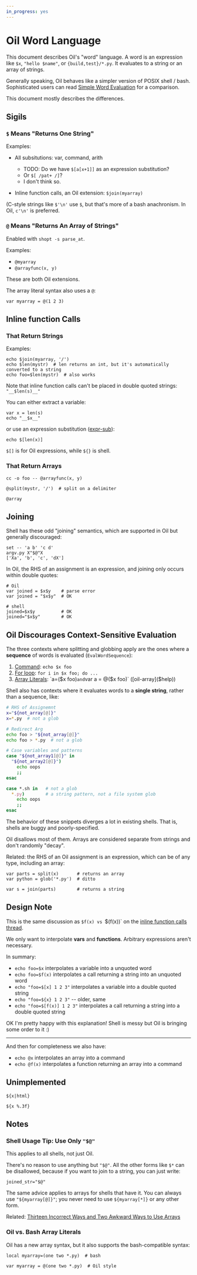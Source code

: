 ```yaml
---
in_progress: yes
---
```


Oil Word Language
=================

This document describes Oil's "word" language.  A word is an expression like
`$x`, `"hello $name"`, or `{build,test}/*.py`.  It evaluates to a string or an
array of strings.

Generally speaking, Oil behaves like a simpler version of POSIX shell / bash.
Sophisticated users can read [Simple Word Evaluation](simple-word-eval.html)
for a comparison.

This document mostly describes the differences.

<div id="toc">
</div>

## Sigils

### `$` Means "Returns One String"

Examples:

- All subsitutions: var, command, arith
  - TODO: Do we have `$[a[x+1]]` as an expression substitution?
  - Or `$[ /pat+ /]`?
  - I don't think so.

- Inline function calls, an Oil extension: `$join(myarray)`

(C-style strings like `$'\n'` use `$`, but that's more of a bash anachronism.
In Oil, `c'\n'` is preferred.

### `@` Means "Returns An Array of Strings"

Enabled with `shopt -s parse_at`.

Examples:

- `@myarray`
- `@arrayfunc(x, y)`

These are both Oil extensions.

The array literal syntax also uses a `@`:

```
var myarray = @(1 2 3)
```


## Inline function Calls

### That Return Strings

Examples:

```
echo $join(myarray, '/')
echo $len(mystr)  # len returns an int, but it's automatically converted to a string
echo foo=$len(mystr)  # also works
```

Note that inline function calls can't be placed in double quoted strings:
`"__$len(s)__"` 

You can either extract a variable:

```
var x = len(s)
echo "__$x__"
```

or use an expression substitution ([expr-sub]($help)):

```
echo $[len(x)]
```

`$[]` is for Oil expressions, while `${}` is shell.

### That Return Arrays

```
cc -o foo -- @arrayfunc(x, y)

@split(mystr, '/')  # split on a delimiter
```

```
@array
```


## Joining

Shell has these odd "joining" semantics, which are supported in Oil but
generally discouraged:

    set -- 'a b' 'c d'
    argv.py X"$@"X
    ['Xa', 'b', 'c', 'dX']

In Oil, the RHS of an assignment is an expression, and joining only occurs
within double quotes:

    # Oil
    var joined = $x$y    # parse error
    var joined = "$x$y"  # OK

    # shell
    joined=$x$y          # OK
    joined="$x$y"        # OK


## Oil Discourages Context-Sensitive Evaluation

The three contexts where splitting and globbing apply are the ones where a
**sequence** of words is evaluated (`EvalWordSequence`):

1. [Command]($help:simple-command): `echo $x foo`
2. [For loop]($help:for): `for i in $x foo; do ...`
3. [Array Literals]($help:array): `a=($x foo)` and `var a = @($x foo)` ([oil-array]($help))

Shell also has contexts where it evaluates words to a **single string**, rather
than a sequence, like:

```sh
# RHS of Assignemnt
x="${not_array[@]}"
x=*.py  # not a glob

# Redirect Arg
echo foo > "${not_array[@]}"
echo foo > *.py  # not a glob

# Case variables and patterns
case "${not_array1[@]}" in 
  "${not_array2[@]}")
    echo oops
    ;;
esac

case *.sh in   # not a glob
  *.py)        # a string pattern, not a file system glob
    echo oops
    ;;
esac
```

The behavior of these snippets diverges a lot in existing shells.  That is,
shells are buggy and poorly-specified.

Oil disallows most of them.  Arrays are considered separate from strings and
don't randomly "decay".

Related: the RHS of an Oil assignment is an expression, which can be of any
type, including an array:

```
var parts = split(x)       # returns an array
var python = glob('*.py')  # ditto

var s = join(parts)        # returns a string
```



## Design Note

This is the same discussion as `$f(x) vs `$(f(x))` on the [inline function calls thread](https://oilshell.zulipchat.com/#narrow/stream/121540-oil-discuss/topic/Inline.20function.20calls.20implemented).

We only want to interpolate **vars** and **functions**.  Arbitrary expressions aren't necessary.

In summary:

- `echo foo=$x` interpolates a variable into a unquoted word
- `echo foo=$f(x)` interpolates a call returning a string into an unquoted word
- `echo "foo=$[x] 1 2 3"` interpolates a variable into a double quoted string
- `echo "foo=${x} 1 2 3"` -- older, same
- `echo "foo=$[f(x)] 1 2 3"` interpolates a call returning a string into a
  double quoted string

OK I'm pretty happy with this explanation!    Shell is messy but Oil is bringing some order to it :)


---

And then for completeness we also have:

- `echo @x`  interpolates an array into a command
- `echo @f(x)` interpolates a function returning an array into a command

## Unimplemented

`${x|html}`

`${x %.3f}`

## Notes

### Shell Usage Tip: Use Only `"$@"`

This applies to all shells, not just Oil.

There's no reason to use anything but `"$@"`.  All the other forms like `$*`
can be disallowed, because if you want to join to a string, you can just write:

```
joined_str="$@"
```

The same advice applies to arrays for shells that have it.  You can always use
`"${myarray[@]}"`; you never need to use `${myarray[*]}` or any other form.

Related: [Thirteen Incorrect Ways and Two Awkward Ways to Use Arrays](http://www.oilshell.org/blog/2016/11/06.html)

### Oil vs. Bash Array Literals

Oil has a new array syntax, but it also supports the bash-compatible syntax:

```
local myarray=(one two *.py)  # bash

var myarray = @(one two *.py)  # Oil style
```

